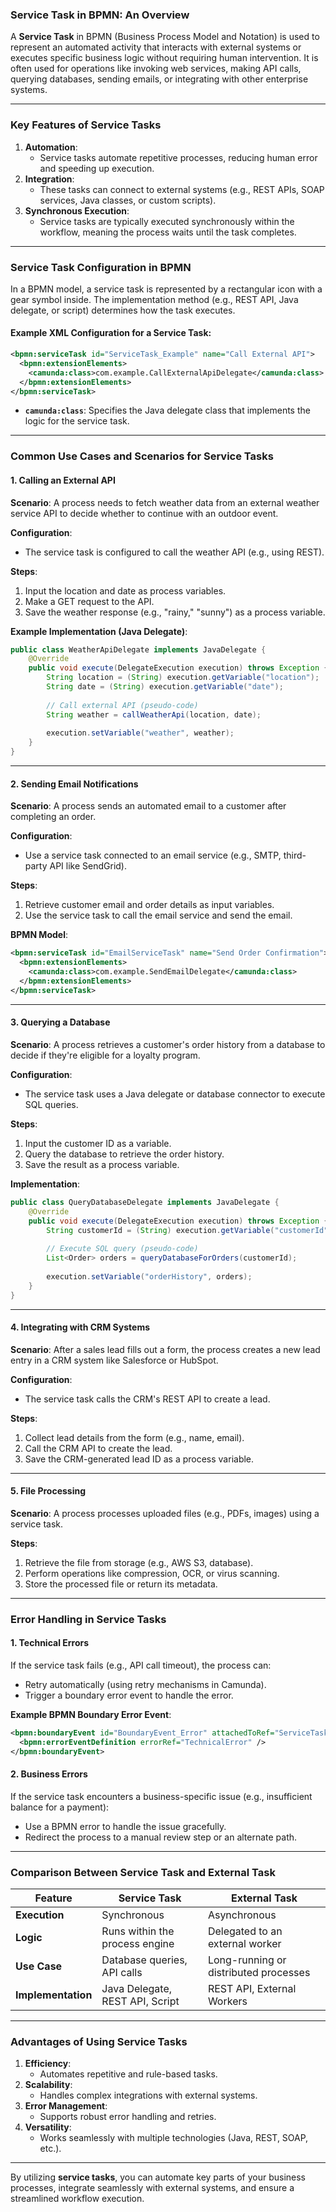 ### **Service Task in BPMN: An Overview**
A **Service Task** in BPMN (Business Process Model and Notation) is used to represent an automated activity that interacts with external systems or executes specific business logic without requiring human intervention. It is often used for operations like invoking web services, making API calls, querying databases, sending emails, or integrating with other enterprise systems.

---

### **Key Features of Service Tasks**
1. **Automation**:
   - Service tasks automate repetitive processes, reducing human error and speeding up execution.
2. **Integration**:
   - These tasks can connect to external systems (e.g., REST APIs, SOAP services, Java classes, or custom scripts).
3. **Synchronous Execution**:
   - Service tasks are typically executed synchronously within the workflow, meaning the process waits until the task completes.

---

### **Service Task Configuration in BPMN**

In a BPMN model, a service task is represented by a rectangular icon with a gear symbol inside. The implementation method (e.g., REST API, Java delegate, or script) determines how the task executes.

#### Example XML Configuration for a Service Task:
```xml
<bpmn:serviceTask id="ServiceTask_Example" name="Call External API">
  <bpmn:extensionElements>
    <camunda:class>com.example.CallExternalApiDelegate</camunda:class>
  </bpmn:extensionElements>
</bpmn:serviceTask>
```
- **`camunda:class`**: Specifies the Java delegate class that implements the logic for the service task.

---

### **Common Use Cases and Scenarios for Service Tasks**

#### **1. Calling an External API**
**Scenario**:
A process needs to fetch weather data from an external weather service API to decide whether to continue with an outdoor event.

**Configuration**:
- The service task is configured to call the weather API (e.g., using REST).

**Steps**:
1. Input the location and date as process variables.
2. Make a GET request to the API.
3. Save the weather response (e.g., "rainy," "sunny") as a process variable.

**Example Implementation (Java Delegate)**:
```java
public class WeatherApiDelegate implements JavaDelegate {
    @Override
    public void execute(DelegateExecution execution) throws Exception {
        String location = (String) execution.getVariable("location");
        String date = (String) execution.getVariable("date");
        
        // Call external API (pseudo-code)
        String weather = callWeatherApi(location, date);
        
        execution.setVariable("weather", weather);
    }
}
```

---

#### **2. Sending Email Notifications**
**Scenario**:
A process sends an automated email to a customer after completing an order.

**Configuration**:
- Use a service task connected to an email service (e.g., SMTP, third-party API like SendGrid).

**Steps**:
1. Retrieve customer email and order details as input variables.
2. Use the service task to call the email service and send the email.

**BPMN Model**:
```xml
<bpmn:serviceTask id="EmailServiceTask" name="Send Order Confirmation">
  <bpmn:extensionElements>
    <camunda:class>com.example.SendEmailDelegate</camunda:class>
  </bpmn:extensionElements>
</bpmn:serviceTask>
```

---

#### **3. Querying a Database**
**Scenario**:
A process retrieves a customer's order history from a database to decide if they're eligible for a loyalty program.

**Configuration**:
- The service task uses a Java delegate or database connector to execute SQL queries.

**Steps**:
1. Input the customer ID as a variable.
2. Query the database to retrieve the order history.
3. Save the result as a process variable.

**Implementation**:
```java
public class QueryDatabaseDelegate implements JavaDelegate {
    @Override
    public void execute(DelegateExecution execution) throws Exception {
        String customerId = (String) execution.getVariable("customerId");
        
        // Execute SQL query (pseudo-code)
        List<Order> orders = queryDatabaseForOrders(customerId);
        
        execution.setVariable("orderHistory", orders);
    }
}
```

---

#### **4. Integrating with CRM Systems**
**Scenario**:
After a sales lead fills out a form, the process creates a new lead entry in a CRM system like Salesforce or HubSpot.

**Configuration**:
- The service task calls the CRM's REST API to create a lead.

**Steps**:
1. Collect lead details from the form (e.g., name, email).
2. Call the CRM API to create the lead.
3. Save the CRM-generated lead ID as a process variable.

---

#### **5. File Processing**
**Scenario**:
A process processes uploaded files (e.g., PDFs, images) using a service task.

**Steps**:
1. Retrieve the file from storage (e.g., AWS S3, database).
2. Perform operations like compression, OCR, or virus scanning.
3. Store the processed file or return its metadata.

---

### **Error Handling in Service Tasks**

#### **1. Technical Errors**
If the service task fails (e.g., API call timeout), the process can:
- Retry automatically (using retry mechanisms in Camunda).
- Trigger a boundary error event to handle the error.

**Example BPMN Boundary Error Event**:
```xml
<bpmn:boundaryEvent id="BoundaryEvent_Error" attachedToRef="ServiceTask_Example">
  <bpmn:errorEventDefinition errorRef="TechnicalError" />
</bpmn:boundaryEvent>
```

#### **2. Business Errors**
If the service task encounters a business-specific issue (e.g., insufficient balance for a payment):
- Use a BPMN error to handle the issue gracefully.
- Redirect the process to a manual review step or an alternate path.

---

### **Comparison Between Service Task and External Task**
| Feature               | Service Task                     | External Task                  |
|-----------------------|-----------------------------------|--------------------------------|
| **Execution**         | Synchronous                      | Asynchronous                  |
| **Logic**             | Runs within the process engine   | Delegated to an external worker |
| **Use Case**          | Database queries, API calls      | Long-running or distributed processes |
| **Implementation**    | Java Delegate, REST API, Script  | REST API, External Workers    |

---

### **Advantages of Using Service Tasks**
1. **Efficiency**:
   - Automates repetitive and rule-based tasks.
2. **Scalability**:
   - Handles complex integrations with external systems.
3. **Error Management**:
   - Supports robust error handling and retries.
4. **Versatility**:
   - Works seamlessly with multiple technologies (Java, REST, SOAP, etc.).

---

By utilizing **service tasks**, you can automate key parts of your business processes, integrate seamlessly with external systems, and ensure a streamlined workflow execution.